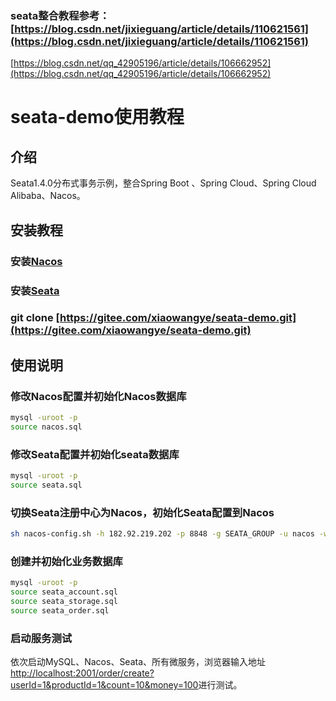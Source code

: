 ### seata整合教程参考： [https://blog.csdn.net/jixieguang/article/details/110621561](https://blog.csdn.net/jixieguang/article/details/110621561)
 [https://blog.csdn.net/qq_42905196/article/details/106662952](https://blog.csdn.net/qq_42905196/article/details/106662952)


# seata-demo使用教程

## 介绍
Seata1.4.0分布式事务示例，整合Spring Boot 、Spring Cloud、Spring Cloud Alibaba、Nacos。


## 安装教程

### 安装[Nacos](https://nacos.io/zh-cn/)
### 安装[Seata](https://seata.io/zh-cn/)
### git clone [https://gitee.com/xiaowangye/seata-demo.git](https://gitee.com/xiaowangye/seata-demo.git)

## 使用说明

### 修改Nacos配置并初始化Nacos数据库
```bash
mysql -uroot -p
source nacos.sql
```
### 修改Seata配置并初始化seata数据库
```bash
mysql -uroot -p
source seata.sql
```
### 切换Seata注册中心为Nacos，初始化Seata配置到Nacos
```bash
sh nacos-config.sh -h 182.92.219.202 -p 8848 -g SEATA_GROUP -u nacos -w nacos
```
### 创建并初始化业务数据库
```bash
mysql -uroot -p
source seata_account.sql
source seata_storage.sql
source seata_order.sql
```
### 启动服务测试

依次启动MySQL、Nacos、Seata、所有微服务，浏览器输入地址[http://localhost:2001/order/create?userId=1&productId=1&count=10&money=100](http://localhost:2001/order/create?userId=1&productId=1&count=10&money=100)进行测试。

